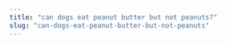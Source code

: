 ```yaml
---
title: "can dogs eat peanut butter but not peanuts?"
slug: "can-dogs-eat-peanut-butter-but-not-peanuts"
---
```


